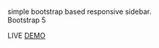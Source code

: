 simple bootstrap based responsive sidebar.<br>
Bootstrap 5 <br>

LIVE <a href="https://simple-bootstrap-sidebar-01.sujitkhandagale.in/">DEMO</a>

